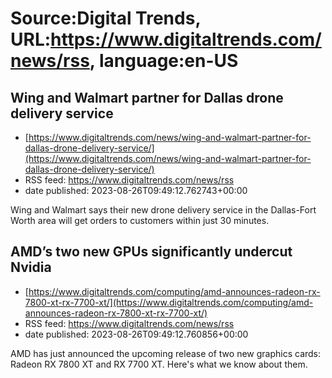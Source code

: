 # Source:Digital Trends, URL:https://www.digitaltrends.com/news/rss, language:en-US

## Wing and Walmart partner for Dallas drone delivery service
 - [https://www.digitaltrends.com/news/wing-and-walmart-partner-for-dallas-drone-delivery-service/](https://www.digitaltrends.com/news/wing-and-walmart-partner-for-dallas-drone-delivery-service/)
 - RSS feed: https://www.digitaltrends.com/news/rss
 - date published: 2023-08-26T09:49:12.762743+00:00

Wing and Walmart says their new drone delivery service in the Dallas-Fort Worth area will get orders to customers within just 30 minutes.

## AMD’s two new GPUs significantly undercut Nvidia
 - [https://www.digitaltrends.com/computing/amd-announces-radeon-rx-7800-xt-rx-7700-xt/](https://www.digitaltrends.com/computing/amd-announces-radeon-rx-7800-xt-rx-7700-xt/)
 - RSS feed: https://www.digitaltrends.com/news/rss
 - date published: 2023-08-26T09:49:12.760856+00:00

AMD has just announced the upcoming release of two new graphics cards: Radeon RX 7800 XT and RX 7700 XT. Here's what we know about them.

